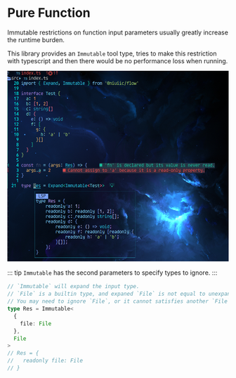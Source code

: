 # Pure Function

Immutable restrictions on function input parameters usually greatly increase the runtime burden.

This library provides an `Immutable` tool type, tries to make this restriction with typescript and then there would be no performance loss when running.

![immutable showcase](/immutable.png)

::: tip
`Immutable` has the second parameters to specify types to ignore.
:::

```typescript
// `Immutable` will expand the input type.
// `File` is a builtin type, and expaned `File` is not equal to unexpaned `File`.
// You may need to ignore `File`, or it cannot satisfies another `File`.
type Res = Immutable<
  {
    file: File
  },
  File
>
// Res = {
//   readonly file: File
// }
```
